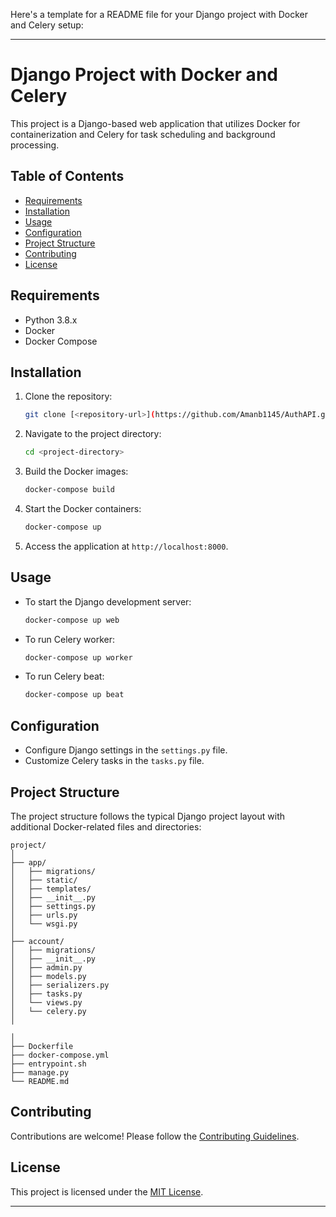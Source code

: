 Here's a template for a README file for your Django project with Docker and Celery setup:

---

# Django Project with Docker and Celery

This project is a Django-based web application that utilizes Docker for containerization and Celery for task scheduling and background processing.

## Table of Contents

- [Requirements](#requirements)
- [Installation](#installation)
- [Usage](#usage)
- [Configuration](#configuration)
- [Project Structure](#project-structure)
- [Contributing](#contributing)
- [License](#license)

## Requirements

- Python 3.8.x
- Docker
- Docker Compose

## Installation

1. Clone the repository:

   ```bash
   git clone [<repository-url>](https://github.com/Amanb1145/AuthAPI.git)
   ```

2. Navigate to the project directory:

   ```bash
   cd <project-directory>
   ```

3. Build the Docker images:

   ```bash
   docker-compose build
   ```

4. Start the Docker containers:

   ```bash
   docker-compose up
   ```

5. Access the application at `http://localhost:8000`.

## Usage

- To start the Django development server:

  ```bash
  docker-compose up web
  ```

- To run Celery worker:

  ```bash
  docker-compose up worker
  ```

- To run Celery beat:

  ```bash
  docker-compose up beat
  ```

## Configuration

- Configure Django settings in the `settings.py` file.
- Customize Celery tasks in the `tasks.py` file.

## Project Structure

The project structure follows the typical Django project layout with additional Docker-related files and directories:

```
project/
│
├── app/
│   ├── migrations/
│   ├── static/
│   ├── templates/
│   ├── __init__.py
│   ├── settings.py
│   ├── urls.py
│   └── wsgi.py
│
├── account/
│   ├── migrations/
│   ├── __init__.py
│   ├── admin.py
│   ├── models.py
│   ├── serializers.py
│   ├── tasks.py
│   └── views.py
│   └── celery.py
│

│
├── Dockerfile
├── docker-compose.yml
├── entrypoint.sh
├── manage.py
└── README.md
```

## Contributing

Contributions are welcome! Please follow the [Contributing Guidelines](CONTRIBUTING.md).

## License

This project is licensed under the [MIT License](LICENSE).

---

